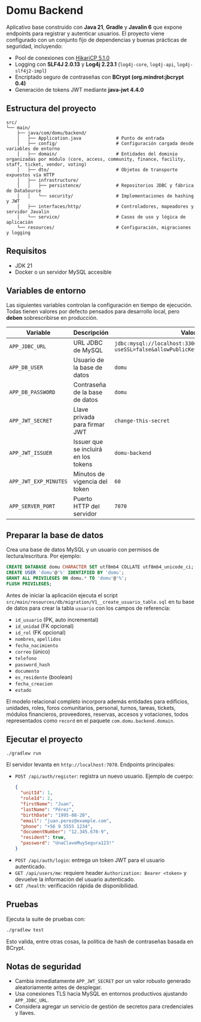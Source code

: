 # Domu Backend

Aplicativo base construido con **Java 21**, **Gradle** y **Javalin 6** que expone endpoints para registrar y autenticar usuarios. El proyecto viene configurado con un conjunto fijo de dependencias y buenas prácticas de seguridad, incluyendo:

- Pool de conexiones con [HikariCP 5.1.0](https://mvnrepository.com/artifact/com.zaxxer/HikariCP)
- Logging con **SLF4J 2.0.13** y **Log4j 2.23.1** (`log4j-core`, `log4j-api`, `log4j-slf4j2-impl`)
- Encriptado seguro de contraseñas con **BCrypt (org.mindrot:jbcrypt 0.4)**
- Generación de tokens JWT mediante **java-jwt 4.4.0**

## Estructura del proyecto

```
src/
└── main/
    ├── java/com/domu/backend/
    │   ├── Application.java             # Punto de entrada
    │   ├── config/                      # Configuración cargada desde variables de entorno
    │   ├── domain/                      # Entidades del dominio organizadas por módulo (core, access, community, finance, facility, staff, ticket, vendor, voting)
    │   ├── dto/                         # Objetos de transporte expuestos vía HTTP
    │   ├── infrastructure/
    │   │   ├── persistence/             # Repositorios JDBC y fábrica de DataSource
    │   │   └── security/                # Implementaciones de hashing y JWT
    │   ├── interfaces/http/             # Controladores, mapeadores y servidor Javalin
    │   └── service/                     # Casos de uso y lógica de aplicación
    └── resources/                       # Configuración, migraciones y logging
```

## Requisitos

- JDK 21
- Docker o un servidor MySQL accesible

## Variables de entorno

Las siguientes variables controlan la configuración en tiempo de ejecución. Todas tienen valores por defecto pensados para desarrollo local, pero **deben** sobrescribirse en producción.

| Variable | Descripción | Valor por defecto |
| --- | --- | --- |
| `APP_JDBC_URL` | URL JDBC de MySQL | `jdbc:mysql://localhost:3306/domu?useSSL=false&allowPublicKeyRetrieval=true&serverTimezone=UTC` |
| `APP_DB_USER` | Usuario de la base de datos | `domu` |
| `APP_DB_PASSWORD` | Contraseña de la base de datos | `domu` |
| `APP_JWT_SECRET` | Llave privada para firmar JWT | `change-this-secret` |
| `APP_JWT_ISSUER` | Issuer que se incluirá en los tokens | `domu-backend` |
| `APP_JWT_EXP_MINUTES` | Minutos de vigencia del token | `60` |
| `APP_SERVER_PORT` | Puerto HTTP del servidor | `7070` |

## Preparar la base de datos

Crea una base de datos MySQL y un usuario con permisos de lectura/escritura. Por ejemplo:

```sql
CREATE DATABASE domu CHARACTER SET utf8mb4 COLLATE utf8mb4_unicode_ci;
CREATE USER 'domu'@'%' IDENTIFIED BY 'domu';
GRANT ALL PRIVILEGES ON domu.* TO 'domu'@'%';
FLUSH PRIVILEGES;
```

Antes de iniciar la aplicación ejecuta el script `src/main/resources/db/migration/V1__create_usuario_table.sql` en tu base de datos para crear la tabla `usuario` con los campos de referencia:

- `id_usuario` (PK, auto incremental)
- `id_unidad` (FK opcional)
- `id_rol` (FK opcional)
- `nombres`, `apellidos`
- `fecha_nacimiento`
- `correo` (único)
- `telefono`
- `password_hash`
- `documento`
- `es_residente` (boolean)
- `fecha_creacion`
- `estado`

El modelo relacional completo incorpora además entidades para edificios, unidades, roles, foros comunitarios, personal, turnos, tareas, tickets, módulos financieros, proveedores, reservas, accesos y votaciones, todos representados como `record` en el paquete `com.domu.backend.domain`.

## Ejecutar el proyecto

```bash
./gradlew run
```

El servidor levanta en `http://localhost:7070`. Endpoints principales:

- `POST /api/auth/register`: registra un nuevo usuario. Ejemplo de cuerpo:
  ```json
  {
    "unitId": 1,
    "roleId": 2,
    "firstName": "Juan",
    "lastName": "Pérez",
    "birthDate": "1995-08-20",
    "email": "juan.perez@example.com",
    "phone": "+56 9 5555 1234",
    "documentNumber": "12.345.678-9",
    "resident": true,
    "password": "UnaClaveMuySegura123!"
  }
  ```
- `POST /api/auth/login`: entrega un token JWT para el usuario autenticado.
- `GET /api/users/me`: requiere header `Authorization: Bearer <token>` y devuelve la información del usuario autenticado.
- `GET /health`: verificación rápida de disponibilidad.

## Pruebas

Ejecuta la suite de pruebas con:

```bash
./gradlew test
```

Esto valida, entre otras cosas, la política de hash de contraseñas basada en BCrypt.

## Notas de seguridad

- Cambia inmediatamente `APP_JWT_SECRET` por un valor robusto generado aleatoriamente antes de desplegar.
- Usa conexiones TLS hacia MySQL en entornos productivos ajustando `APP_JDBC_URL`.
- Considera agregar un servicio de gestión de secretos para credenciales y llaves.
